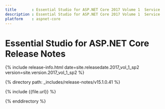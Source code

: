```yaml
---
title 		: Essential Studio for ASP.NET Core 2017 Volume 1  Service Pack 2  Release Notes
description : Essential Studio for ASP.NET Core 2017 Volume 1  Service Pack 2  Release Notes
platform 	: aspnet-core
---
```


# Essential Studio for ASP.NET Core Release Notes

{% include release-info.html date=site.releasedate.2017_vol_1_sp2 version=site.version.2017_vol_1_sp2 %} 

{% directory path: _includes/release-notes/v15.1.0.41 %}

{% include {{file.url}} %}

{% enddirectory %}
